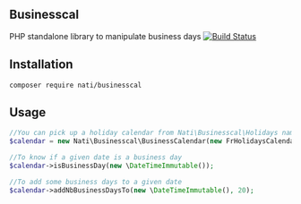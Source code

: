 ## Businesscal

PHP standalone library to manipulate business days
[![Build Status](https://travis-ci.org/tonio6071/businesscal.svg?branch=master)](https://travis-ci.org/tonio6071/businesscal)

## Installation

```
composer require nati/businesscal
```

## Usage

```php
//You can pick up a holiday calendar from Nati\Businesscal\Holidays namespace or create your own implementing Nati\Businesscal\Holidays\HolidaysCalendar
$calendar = new Nati\Businesscal\BusinessCalendar(new FrHolidaysCalendar);

//To know if a given date is a business day
$calendar->isBusinessDay(new \DateTimeImmutable());

//To add some business days to a given date
$calendar->addNbBusinessDaysTo(new \DateTimeImmutable(), 20);
```

